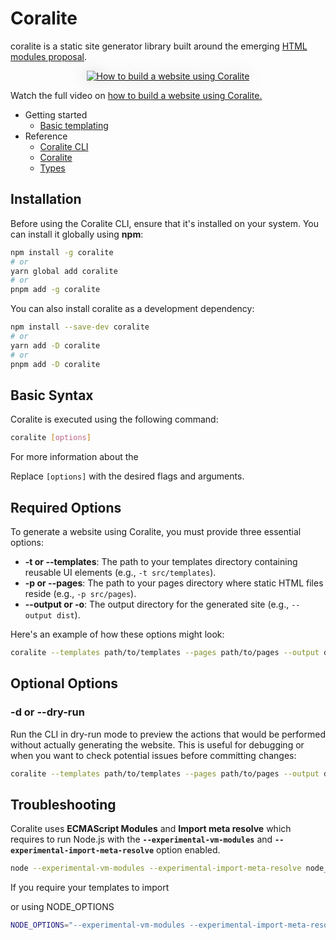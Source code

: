 # Coralite

coralite is a static site generator library built around the emerging [HTML modules proposal](https://github.com/WICG/webcomponents/blob/gh-pages/proposals/html-modules-explainer.md).

<p style="text-align:center;">
  <a href="https://youtu.be/wUWwH9QZUTs" target="_blank">
    <img src="https://codeberg.org/tjdavid/coralite/media/branch/main/coralite/docs/images/intro.gif" alt="How to build a website using Coralite" style="max-width: 100%; width: auto;filter: drop-shadow(rgba(0,0,0,0.2) 0px 0px 0.75rem)">
  </a>
  <div>Watch the full video on <a href="https://youtu.be/wUWwH9QZUTs" target="_blank">how to build a website using Coralite.</a></div>
</p>

- Getting started
  - [Basic templating](https://codeberg.org/tjdavid/coralite/src/branch/main/docs/basic-templating.md)
- Reference
  - [Coralite CLI](https://codeberg.org/tjdavid/coralite/src/branch/main/docs/coralite-cli.md)
  - [Coralite](https://codeberg.org/tjdavid/coralite/src/branch/main/docs/coralite.md)
  - [Types](https://codeberg.org/tjdavid/coralite/src/branch/main/docs/types.md)

## Installation

Before using the Coralite CLI, ensure that it's installed on your system. You can install it globally using **npm**:

```bash
npm install -g coralite
# or
yarn global add coralite
# or
pnpm add -g coralite
```

You can also install coralite as a development dependency:

```bash
npm install --save-dev coralite
# or
yarn add -D coralite
# or
pnpm add -D coralite
```

## Basic Syntax

Coralite is executed using the following command:

```bash
coralite [options]
```

For more information about the 

Replace `[options]` with the desired flags and arguments.

## Required Options

To generate a website using Coralite, you must provide three essential options:

- **-t or --templates**: The path to your templates directory containing reusable UI elements (e.g., `-t src/templates`).
- **-p or --pages**: The path to your pages directory where static HTML files reside (e.g., `-p src/pages`).
- **--output or -o**: The output directory for the generated site (e.g., `--output dist`).

Here's an example of how these options might look:

```bash
coralite --templates path/to/templates --pages path/to/pages --output dist
```

## Optional Options

### -d or --dry-run

Run the CLI in dry-run mode to preview the actions that would be performed without actually generating the website. This is useful for debugging or when you want to check potential issues before committing changes:

```bash
coralite --templates path/to/templates --pages path/to/pages --output dist --dry-run
```

## Troubleshooting


Coralite uses **ECMAScript Modules** and **Import meta resolve** which requires to run Node.js with the **`--experimental-vm-modules`** and **`--experimental-import-meta-resolve`** option enabled.

```bash
node --experimental-vm-modules --experimental-import-meta-resolve node_modules/coralite/bin/coralite.js [options]
```

If you require your templates to import

or using NODE_OPTIONS

```bash
NODE_OPTIONS="--experimental-vm-modules --experimental-import-meta-resolve" coralite [options]
```
